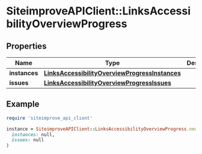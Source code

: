 # SiteimproveAPIClient::LinksAccessibilityOverviewProgress

## Properties

| Name | Type | Description | Notes |
| ---- | ---- | ----------- | ----- |
| **instances** | [**LinksAccessibilityOverviewProgressInstances**](LinksAccessibilityOverviewProgressInstances.md) |  | [optional] |
| **issues** | [**LinksAccessibilityOverviewProgressIssues**](LinksAccessibilityOverviewProgressIssues.md) |  | [optional] |

## Example

```ruby
require 'siteimprove_api_client'

instance = SiteimproveAPIClient::LinksAccessibilityOverviewProgress.new(
  instances: null,
  issues: null
)
```

